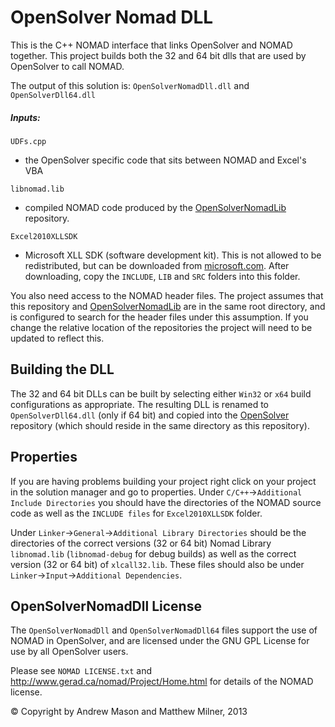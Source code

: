# OpenSolver Nomad DLL

This is the C++ NOMAD interface that links OpenSolver and NOMAD together. This project builds both the 32 and 64 bit dlls that are used by OpenSolver to call NOMAD.

The output of this solution is: `OpenSolverNomadDll.dll` and `OpenSolverDll64.dll`

##### Inputs:

`UDFs.cpp`
- the OpenSolver specific code that sits between NOMAD and Excel's VBA

`libnomad.lib`
- compiled NOMAD code produced by the [OpenSolverNomadLib](https://github.com/OpenSolver/OpenSolverNomadLib) repository.

`Excel2010XLLSDK`
- Microsoft XLL SDK (software development kit). This is not allowed to be redistributed, but can be downloaded from [microsoft.com](http://www.microsoft.com/en-nz/download/details.aspx?id=20199). After downloading, copy the `INCLUDE`, `LIB` and `SRC` folders into this folder.

You also need access to the NOMAD header files. The project assumes that this repository and [OpenSolverNomadLib](https://github.com/OpenSolver/OpenSolverNomadLib) are in the same root directory, and is configured to search for the header files under this assumption. If you change the relative location of the repositories the project will need to be updated to reflect this.

## Building the DLL

The 32 and 64 bit DLLs can be built by selecting either `Win32` or `x64` build configurations as appropriate. The resulting DLL is renamed to `OpenSolverDll64.dll` (only if 64 bit) and copied into the [OpenSolver](https://github.com/OpenSolver/OpenSolver) repository (which should reside in the same directory as this repository).

## Properties

If you are having problems building your project right click on your project in the solution manager and go to properties. 
Under `C/C++`->`Additional Include Directories` you should have the directories of the NOMAD source code as well as the `INCLUDE files` for `Excel2010XLLSDK` folder.

Under `Linker`->`General`->`Additional Library Directories` should be the directories of the correct versions (32 or 64 bit) Nomad Library `libnomad.lib` (`libnomad-debug` for debug builds) as well as the correct version (32 or 64 bit) of `xlcall32.lib`.
These files should also be under `Linker`->`Input`->`Additional Dependencies`.

## OpenSolverNomadDll License

The `OpenSolverNomadDll` and `OpenSolverNomadDll64` files support the use of NOMAD in OpenSolver, and are licensed under the GNU GPL License for use by all OpenSolver users. 

Please see `NOMAD LICENSE.txt` and http://www.gerad.ca/nomad/Project/Home.html for details of the NOMAD license.

© Copyright by Andrew Mason and Matthew Milner, 2013
